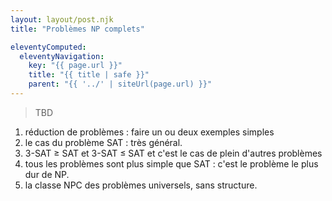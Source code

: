 ```yaml
---
layout: layout/post.njk
title: "Problèmes NP complets"

eleventyComputed:
  eleventyNavigation:
    key: "{{ page.url }}"
    title: "{{ title | safe }}"
    parent: "{{ '../' | siteUrl(page.url) }}"
---
```


> TBD 

1. réduction de problèmes : faire un ou deux exemples simples
2. le cas du problème SAT : très général.
3. 3-SAT ≥ SAT et 3-SAT ≤ SAT et c'est le cas de plein d'autres problèmes
4. tous les problèmes sont plus simple que SAT : c'est le problème le plus dur de NP. 
5. la classe NPC des problèmes universels, sans structure.


